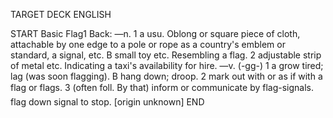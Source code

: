TARGET DECK
ENGLISH

START
Basic
Flag1
Back: —n. 1 a usu. Oblong or square piece of cloth, attachable by one edge to a pole or rope as a country's emblem or standard, a signal, etc. B small toy etc. Resembling a flag. 2 adjustable strip of metal etc. Indicating a taxi's availability for hire. —v. (-gg-) 1 a grow tired; lag (was soon flagging). B hang down; droop. 2 mark out with or as if with a flag or flags. 3 (often foll. By that) inform or communicate by flag-signals.  flag down signal to stop. [origin unknown]
END
